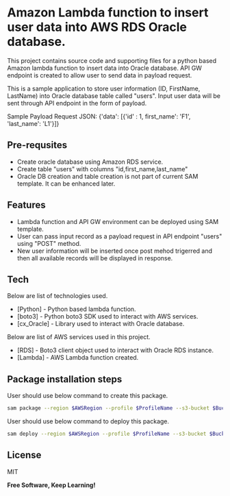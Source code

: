 # Amazon Lambda function to insert user data into AWS RDS Oracle database.
This project contains source code and supporting files for a python based Amazon lambda function to insert data
into Oracle database. API GW endpoint is created to allow user to send data in payload request. 

This is a sample application to store user information (ID, FirstName, LastName) into Oracle database 
table called "users". Input user data will be sent through API endpoint in the form of payload.

Sample Payload Request JSON:
  {'data': [{'id' : 1, first_name': 'F1', 'last_name': 'L1'}]}


## Pre-requsites
- Create oracle database using Amazon RDS service.
- Create table "users" with columns "id,first_name,last_name"
- Oracle DB creation and table creation is not part of current SAM template. It can be enhanced later.


## Features
- Lambda function and API GW environment can be deployed using SAM template.
- User can pass input record as a payload request in API endpoint "users" using "POST" method.
- New user information will be inserted once post mehod trigerred and then all available records will be displayed in response.


## Tech
Below are list of technologies used.
- [Python] - Python based lambda function.
- [boto3] - Python boto3 SDK used to interact with AWS services.
- [cx_Oracle] - Library used to interact with Oracle database.

Below are list of AWS services used in this project.
- [RDS]     - Boto3 client object used to interact with Oracle RDS instance.
- [Lambda]  - AWS Lambda function created.


## Package installation steps

User should use below command to create this package.
```bash
sam package --region $AWSRegion --profile $ProfileName --s3-bucket $BucketName --template-file $BuiltTemplate --output-template-file deploy.yaml
```

User should use below command to deploy this package.
```bash
sam deploy --region $AWSRegion --profile $ProfileName --s3-bucket $BucketName --template-file $BuiltTemplate --stack-name $StackName --capabilities CAPABILITY_IAM

```


## License
MIT

**Free Software, Keep Learning!**
